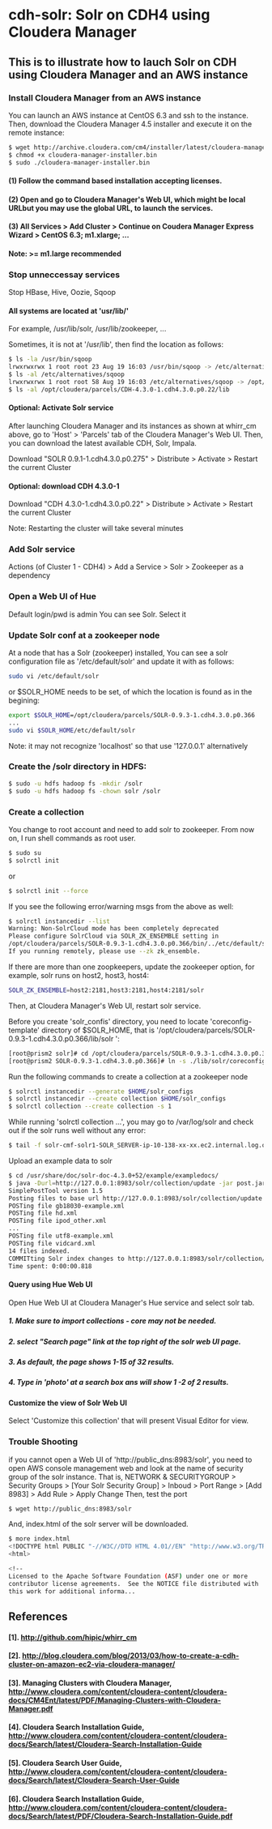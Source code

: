 cdh-solr: Solr on CDH4 using Cloudera Manager
========

## This is to illustrate how to lauch Solr on CDH using Cloudera Manager and an AWS instance


### Install Cloudera Manager from an AWS instance
You can launch an AWS instance at CentOS 6.3 and ssh to the instance. Then, download the Cloudera Manager 4.5 installer and execute it on the remote instance:
```bash
$ wget http://archive.cloudera.com/cm4/installer/latest/cloudera-manager-installer.bin
$ chmod +x cloudera-manager-installer.bin
$ sudo ./cloudera-manager-installer.bin
```
#### (1) Follow the command based installation accepting licenses.
#### (2) Open and go to Cloudera Manager's Web UI, which might be local URLbut you may use the global URL, to launch the services.
#### (3) All Services > Add Cluster > Continue on Coudera Manager Express Wizard > CentOS 6.3; m1.xlarge; ...
#### Note: >= m1.large recommended

### Stop unneccessay services
Stop HBase, Hive, Oozie, Sqoop

#### All systems are located at 'usr/lib/'
For example, /usr/lib/solr, /usr/lib/zookeeper, ...

Sometimes, it is not at '/usr/lib', then find the location as follows:
```bash
$ ls -la /usr/bin/sqoop
lrwxrwxrwx 1 root root 23 Aug 19 16:03 /usr/bin/sqoop -> /etc/alternatives/sqoop
$ ls -al /etc/alternatives/sqoop 
lrwxrwxrwx 1 root root 58 Aug 19 16:03 /etc/alternatives/sqoop -> /opt/cloudera/parcels/CDH-4.3.0-1.cdh4.3.0.p0.22/bin/sqoop
$ ls -al /opt/cloudera/parcels/CDH-4.3.0-1.cdh4.3.0.p0.22/lib
```

#### Optional: Activate Solr service

After launching Cloudera Manager and its instances as shown at whirr_cm above, go to 'Host' > 'Parcels' tab of the Cloudera Manager's Web UI.
Then, you can download the latest available CDH, Solr, Impala.

Download "SOLR 0.9.1-1.cdh4.3.0.p0.275" > Distribute > Activate > Restart the current Cluster

#### Optional: download CDH 4.3.0-1
Download "CDH 4.3.0-1.cdh4.3.0.p0.22" > Distribute > Activate > Restart the current Cluster

Note: Restarting the cluster will take several minutes

### Add Solr service
Actions (of Cluster 1 - CDH4) > Add a Service > Solr > Zookeeper as a dependency

### Open a Web UI of Hue
Default login/pwd is admin
You can see Solr. Select it

### Update Solr conf at a zookeeper node
At a node that has a Solr (zookeeper) installed, You can see a solr configuration file as '/etc/default/solr' and update it with as follows:
```bash
sudo vi /etc/default/solr 
```

or $SOLR_HOME needs to be set, of which the location is found as in the begining:
```bash
export $SOLR_HOME=/opt/cloudera/parcels/SOLR-0.9.3-1.cdh4.3.0.p0.366
...
sudo vi $SOLR_HOME/etc/default/solr 
```

Note: it may not recognize 'localhost' so that use '127.0.0.1' alternatively

### Create the /solr directory in HDFS:
```bash
$ sudo -u hdfs hadoop fs -mkdir /solr
$ sudo -u hdfs hadoop fs -chown solr /solr
```

### Create a collection

You change to root account and need to add solr to zookeeper. From now on, I run shell commands as root user. 
```bash
$ sudo su
$ solrctl init
```
or
```bash
$ solrctl init --force
```

If you see the following error/warning msgs from the above as well:
```bash
$ solrctl instancedir --list
Warning: Non-SolrCloud mode has been completely deprecated
Please configure SolrCloud via SOLR_ZK_ENSEMBLE setting in 
/opt/cloudera/parcels/SOLR-0.9.3-1.cdh4.3.0.p0.366/bin/../etc/default/solr
If you running remotely, please use --zk zk_ensemble.
```

If there are more than one zoopkeepers, update the zookeeper option, for example, solr runs on host2, host3, host4:
```bash
SOLR_ZK_ENSEMBLE=host2:2181,host3:2181,host4:2181/solr
```
Then, at Cloudera Manager's Web UI, restart solr service.

Before you create 'solr_confis' directory, you need to locate 'coreconfig-template' directory of $SOLR_HOME, 
that is '/opt/cloudera/parcels/SOLR-0.9.3-1.cdh4.3.0.p0.366/lib/solr
':
```bash
[root@prism2 solr]# cd /opt/cloudera/parcels/SOLR-0.9.3-1.cdh4.3.0.p0.366/
[root@prism2 SOLR-0.9.3-1.cdh4.3.0.p0.366]# ln -s ./lib/solr/coreconfig-template coreconfig-template
```
Run the following commands to create a collection at a zookeeper node
```bash
$ solrctl instancedir --generate $HOME/solr_configs
$ solrctl instancedir --create collection $HOME/solr_configs
$ solrctl collection --create collection -s 1
```
While running 'solrctl collection ...', you may go to /var/log/solr and check out if the solr runs well without any error:
```bash
$ tail -f solr-cmf-solr1-SOLR_SERVER-ip-10-138-xx-xx.ec2.internal.log.out 
```
Upload an example data to solr
```bash
$ cd /usr/share/doc/solr-doc-4.3.0+52/example/exampledocs/
$ java -Durl=http://127.0.0.1:8983/solr/collection/update -jar post.jar *.xml
SimplePostTool version 1.5
Posting files to base url http://127.0.0.1:8983/solr/collection/update using content-type application/xml..
POSTing file gb18030-example.xml
POSTing file hd.xml
POSTing file ipod_other.xml
...
POSTing file utf8-example.xml
POSTing file vidcard.xml
14 files indexed.
COMMITting Solr index changes to http://127.0.0.1:8983/solr/collection/update..
Time spent: 0:00:00.818
```
#### Query using Hue Web UI
Open Hue Web UI at Cloudera Manager's Hue service and select solr tab.
##### 1. Make sure to import collections - core may not be needed.
##### 2. select "Search page" link at the top right of the solr web UI page.
##### 3. As default, the page shows 1-15 of 32 results.
##### 4. Type in 'photo' at a search box ans will show 1 -2 of 2 results.

#### Customize the view of Solr Web UI
Select 'Customize this collection' that will present Visual Editor for view.

### Trouble Shooting
if you cannot open a Web UI of 'http://public_dns:8983/solr', you need to open AWS console management web and look at the name of security group of the solr instance.
That is, NETWORK & SECURITYGROUP > Security Groups > [Your Solr Security Group] > Inboud > Port Range > [Add 8983] > Add Rule > Apply Change
Then, test the port
```bash
$ wget http://public_dns:8983/solr
```
And, index.html of the solr server will be downloaded.
```bash
$ more index.html 
<!DOCTYPE html PUBLIC "-//W3C//DTD HTML 4.01//EN" "http://www.w3.org/TR/html4/strict.dtd">
<html>

<!--
Licensed to the Apache Software Foundation (ASF) under one or more
contributor license agreements.  See the NOTICE file distributed with
this work for additional informa...
```


## References
#### [1]. http://github.com/hipic/whirr_cm
#### [2]. http://blog.cloudera.com/blog/2013/03/how-to-create-a-cdh-cluster-on-amazon-ec2-via-cloudera-manager/
#### [3]. Managing Clusters with Cloudera Manager, http://www.cloudera.com/content/cloudera-content/cloudera-docs/CM4Ent/latest/PDF/Managing-Clusters-with-Cloudera-Manager.pdf
#### [4]. Cloudera Search Installation Guide, http://www.cloudera.com/content/cloudera-content/cloudera-docs/Search/latest/Cloudera-Search-Installation-Guide
#### [5]. Cloudera Search User Guide, http://www.cloudera.com/content/cloudera-content/cloudera-docs/Search/latest/Cloudera-Search-User-Guide
#### [6]. Cloudera Search Installation Guide, http://www.cloudera.com/content/cloudera-content/cloudera-docs/Search/latest/PDF/Cloudera-Search-Installation-Guide.pdf


